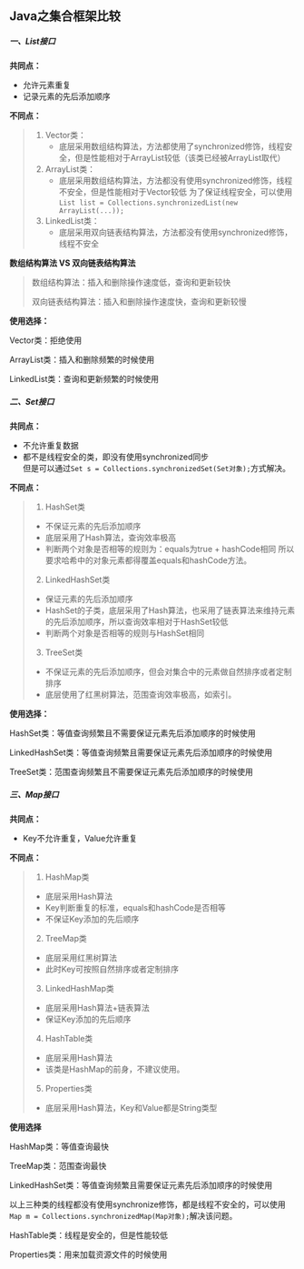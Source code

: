 ## Java之集合框架比较

##### 一、List接口

**共同点：**

- 允许元素重复
- 记录元素的先后添加顺序

**不同点：**

> 1. Vector类：
>    - 底层采用数组结构算法，方法都使用了synchronized修饰，线程安全，但是性能相对于ArrayList较低（该类已经被ArrayList取代）
> 2. ArrayList类：
>    - 底层采用数组结构算法，方法都没有使用synchronized修饰，线程不安全，但是性能相对于Vector较低
>      为了保证线程安全，可以使用`List list = Collections.synchronizedList(new ArrayList(...));`
> 3. LinkedList类：
>    - 底层采用双向链表结构算法，方法都没有使用synchronized修饰，线程不安全

**数组结构算法 VS 双向链表结构算法**

> 数组结构算法：插入和删除操作速度低，查询和更新较快
>
> 双向链表结构算法：插入和删除操作速度快，查询和更新较慢

**使用选择：**

Vector类：拒绝使用

ArrayList类：插入和删除频繁的时候使用

LinkedList类：查询和更新频繁的时候使用

##### 二、Set接口

**共同点：**

- 不允许重复数据
- 都不是线程安全的类，即没有使用synchronized同步  
  但是可以通过`Set s = Collections.synchronizedSet(Set对象);`方式解决。

**不同点：**

>1. HashSet类
>   - 不保证元素的先后添加顺序
>   - 底层采用了Hash算法，查询效率极高
>   - 判断两个对象是否相等的规则为：equals为true + hashCode相同
>     所以要求哈希中的对象元素都得覆盖equals和hashCode方法。
>2. LinkedHashSet类
>   - 保证元素的先后添加顺序
>   - HashSet的子类，底层采用了Hash算法，也采用了链表算法来维持元素的先后添加顺序，所以查询效率相对于HashSet较低
>   - 判断两个对象是否相等的规则与HashSet相同
>3. TreeSet类
>   - 不保证元素的先后添加顺序，但会对集合中的元素做自然排序或者定制排序
>   - 底层使用了红黑树算法，范围查询效率极高，如索引。

**使用选择：**

HashSet类：等值查询频繁且不需要保证元素先后添加顺序的时候使用

LinkedHashSet类：等值查询频繁且需要保证元素先后添加顺序的时候使用

TreeSet类：范围查询频繁且不需要保证元素先后添加顺序的时候使用

##### 三、Map接口

**共同点：**

- Key不允许重复，Value允许重复

**不同点：**

>1. HashMap类
>   - 底层采用Hash算法
>   - Key判断重复的标准，equals和hashCode是否相等
>   - 不保证Key添加的先后顺序
>2. TreeMap类
>   - 底层采用红黑树算法
>   - 此时Key可按照自然排序或者定制排序
>3. LinkedHashMap类
>   - 底层采用Hash算法+链表算法
>   - 保证Key添加的先后顺序
>4. HashTable类
>   - 底层采用Hash算法
>   - 该类是HashMap的前身，不建议使用。
>5. Properties类
>   - 底层采用Hash算法，Key和Value都是String类型

**使用选择**

HashMap类：等值查询最快

TreeMap类：范围查询最快

LinkedHashSet类：等值查询频繁且需要保证元素先后添加顺序的时候使用

以上三种类的线程都没有使用synchronize修饰，都是线程不安全的，可以使用`Map m = Collections.synchronizedMap(Map对象);`解决该问题。

HashTable类：线程是安全的，但是性能较低

Properties类：用来加载资源文件的时候使用

